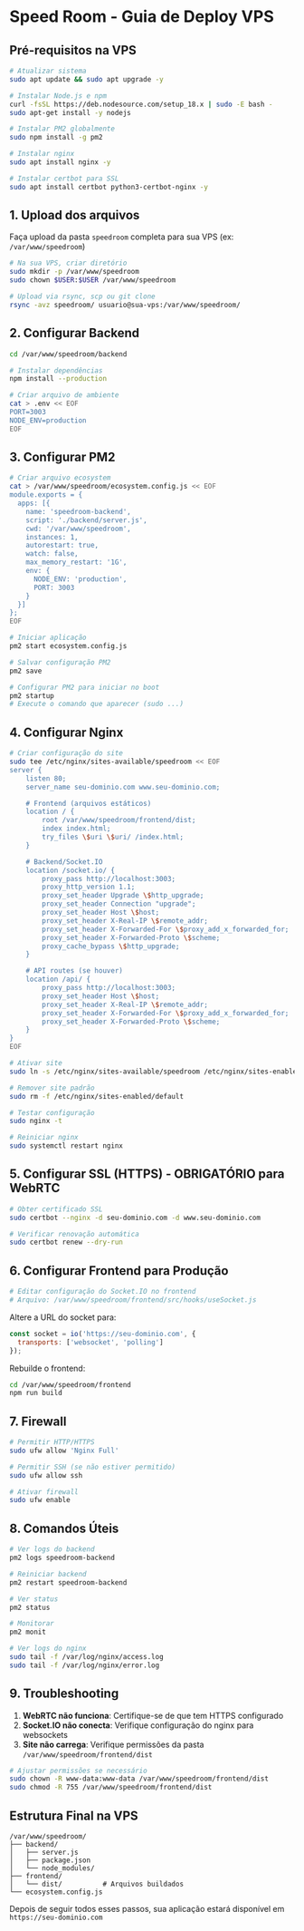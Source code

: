 # Speed Room - Guia de Deploy VPS

## Pré-requisitos na VPS

```bash
# Atualizar sistema
sudo apt update && sudo apt upgrade -y

# Instalar Node.js e npm
curl -fsSL https://deb.nodesource.com/setup_18.x | sudo -E bash -
sudo apt-get install -y nodejs

# Instalar PM2 globalmente
sudo npm install -g pm2

# Instalar nginx
sudo apt install nginx -y

# Instalar certbot para SSL
sudo apt install certbot python3-certbot-nginx -y
```

## 1. Upload dos arquivos

Faça upload da pasta `speedroom` completa para sua VPS (ex: `/var/www/speedroom`)

```bash
# Na sua VPS, criar diretório
sudo mkdir -p /var/www/speedroom
sudo chown $USER:$USER /var/www/speedroom

# Upload via rsync, scp ou git clone
rsync -avz speedroom/ usuario@sua-vps:/var/www/speedroom/
```

## 2. Configurar Backend

```bash
cd /var/www/speedroom/backend

# Instalar dependências
npm install --production

# Criar arquivo de ambiente
cat > .env << EOF
PORT=3003
NODE_ENV=production
EOF
```

## 3. Configurar PM2

```bash
# Criar arquivo ecosystem
cat > /var/www/speedroom/ecosystem.config.js << EOF
module.exports = {
  apps: [{
    name: 'speedroom-backend',
    script: './backend/server.js',
    cwd: '/var/www/speedroom',
    instances: 1,
    autorestart: true,
    watch: false,
    max_memory_restart: '1G',
    env: {
      NODE_ENV: 'production',
      PORT: 3003
    }
  }]
};
EOF

# Iniciar aplicação
pm2 start ecosystem.config.js

# Salvar configuração PM2
pm2 save

# Configurar PM2 para iniciar no boot
pm2 startup
# Execute o comando que aparecer (sudo ...)
```

## 4. Configurar Nginx

```bash
# Criar configuração do site
sudo tee /etc/nginx/sites-available/speedroom << EOF
server {
    listen 80;
    server_name seu-dominio.com www.seu-dominio.com;

    # Frontend (arquivos estáticos)
    location / {
        root /var/www/speedroom/frontend/dist;
        index index.html;
        try_files \$uri \$uri/ /index.html;
    }

    # Backend/Socket.IO
    location /socket.io/ {
        proxy_pass http://localhost:3003;
        proxy_http_version 1.1;
        proxy_set_header Upgrade \$http_upgrade;
        proxy_set_header Connection "upgrade";
        proxy_set_header Host \$host;
        proxy_set_header X-Real-IP \$remote_addr;
        proxy_set_header X-Forwarded-For \$proxy_add_x_forwarded_for;
        proxy_set_header X-Forwarded-Proto \$scheme;
        proxy_cache_bypass \$http_upgrade;
    }

    # API routes (se houver)
    location /api/ {
        proxy_pass http://localhost:3003;
        proxy_set_header Host \$host;
        proxy_set_header X-Real-IP \$remote_addr;
        proxy_set_header X-Forwarded-For \$proxy_add_x_forwarded_for;
        proxy_set_header X-Forwarded-Proto \$scheme;
    }
}
EOF

# Ativar site
sudo ln -s /etc/nginx/sites-available/speedroom /etc/nginx/sites-enabled/

# Remover site padrão
sudo rm -f /etc/nginx/sites-enabled/default

# Testar configuração
sudo nginx -t

# Reiniciar nginx
sudo systemctl restart nginx
```

## 5. Configurar SSL (HTTPS) - OBRIGATÓRIO para WebRTC

```bash
# Obter certificado SSL
sudo certbot --nginx -d seu-dominio.com -d www.seu-dominio.com

# Verificar renovação automática
sudo certbot renew --dry-run
```

## 6. Configurar Frontend para Produção

```bash
# Editar configuração do Socket.IO no frontend
# Arquivo: /var/www/speedroom/frontend/src/hooks/useSocket.js
```

Altere a URL do socket para:
```javascript
const socket = io('https://seu-dominio.com', {
  transports: ['websocket', 'polling']
});
```

Rebuilde o frontend:
```bash
cd /var/www/speedroom/frontend
npm run build
```

## 7. Firewall

```bash
# Permitir HTTP/HTTPS
sudo ufw allow 'Nginx Full'

# Permitir SSH (se não estiver permitido)
sudo ufw allow ssh

# Ativar firewall
sudo ufw enable
```

## 8. Comandos Úteis

```bash
# Ver logs do backend
pm2 logs speedroom-backend

# Reiniciar backend
pm2 restart speedroom-backend

# Ver status
pm2 status

# Monitorar
pm2 monit

# Ver logs do nginx
sudo tail -f /var/log/nginx/access.log
sudo tail -f /var/log/nginx/error.log
```

## 9. Troubleshooting

1. **WebRTC não funciona**: Certifique-se de que tem HTTPS configurado
2. **Socket.IO não conecta**: Verifique configuração do nginx para websockets
3. **Site não carrega**: Verifique permissões da pasta `/var/www/speedroom/frontend/dist`

```bash
# Ajustar permissões se necessário
sudo chown -R www-data:www-data /var/www/speedroom/frontend/dist
sudo chmod -R 755 /var/www/speedroom/frontend/dist
```

## Estrutura Final na VPS

```
/var/www/speedroom/
├── backend/
│   ├── server.js
│   ├── package.json
│   └── node_modules/
├── frontend/
│   └── dist/          # Arquivos buildados
└── ecosystem.config.js
```

Depois de seguir todos esses passos, sua aplicação estará disponível em `https://seu-dominio.com`